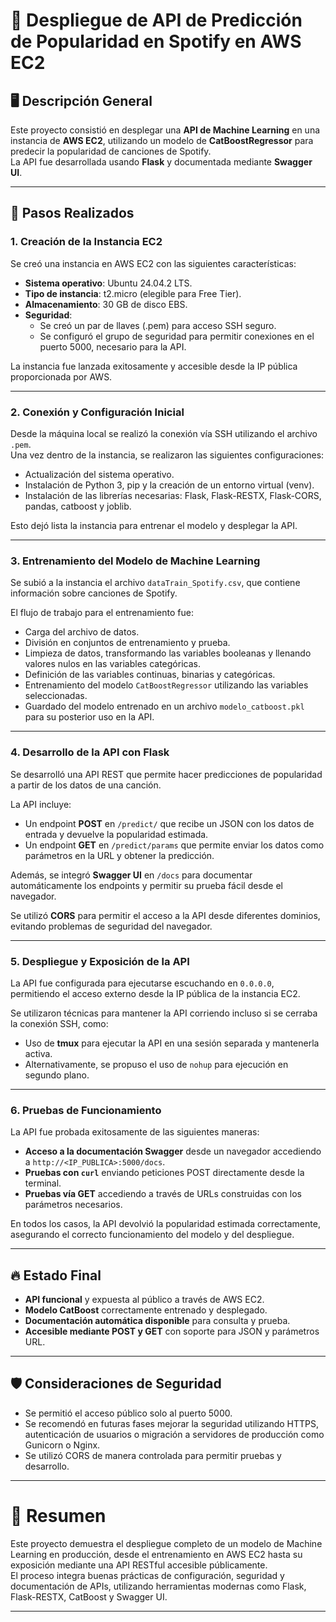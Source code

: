 # 🎵 Despliegue de API de Predicción de Popularidad en Spotify en AWS EC2

## 🖥️ Descripción General

Este proyecto consistió en desplegar una **API de Machine Learning** en una instancia de **AWS EC2**, utilizando un modelo de **CatBoostRegressor** para predecir la popularidad de canciones de Spotify.  
La API fue desarrollada usando **Flask** y documentada mediante **Swagger UI**.

---

## 🚀 Pasos Realizados

### 1. Creación de la Instancia EC2

Se creó una instancia en AWS EC2 con las siguientes características:

- **Sistema operativo**: Ubuntu 24.04.2 LTS.
- **Tipo de instancia**: t2.micro (elegible para Free Tier).
- **Almacenamiento**: 30 GB de disco EBS.
- **Seguridad**:
  - Se creó un par de llaves (.pem) para acceso SSH seguro.
  - Se configuró el grupo de seguridad para permitir conexiones en el puerto 5000, necesario para la API.

La instancia fue lanzada exitosamente y accesible desde la IP pública proporcionada por AWS.

---

### 2. Conexión y Configuración Inicial

Desde la máquina local se realizó la conexión vía SSH utilizando el archivo `.pem`.  
Una vez dentro de la instancia, se realizaron las siguientes configuraciones:

- Actualización del sistema operativo.
- Instalación de Python 3, pip y la creación de un entorno virtual (venv).
- Instalación de las librerías necesarias: Flask, Flask-RESTX, Flask-CORS, pandas, catboost y joblib.

Esto dejó lista la instancia para entrenar el modelo y desplegar la API.

---

### 3. Entrenamiento del Modelo de Machine Learning

Se subió a la instancia el archivo `dataTrain_Spotify.csv`, que contiene información sobre canciones de Spotify.

El flujo de trabajo para el entrenamiento fue:

- Carga del archivo de datos.
- División en conjuntos de entrenamiento y prueba.
- Limpieza de datos, transformando las variables booleanas y llenando valores nulos en las variables categóricas.
- Definición de las variables continuas, binarias y categóricas.
- Entrenamiento del modelo `CatBoostRegressor` utilizando las variables seleccionadas.
- Guardado del modelo entrenado en un archivo `modelo_catboost.pkl` para su posterior uso en la API.

---

### 4. Desarrollo de la API con Flask

Se desarrolló una API REST que permite hacer predicciones de popularidad a partir de los datos de una canción.

La API incluye:

- Un endpoint **POST** en `/predict/` que recibe un JSON con los datos de entrada y devuelve la popularidad estimada.
- Un endpoint **GET** en `/predict/params` que permite enviar los datos como parámetros en la URL y obtener la predicción.

Además, se integró **Swagger UI** en `/docs` para documentar automáticamente los endpoints y permitir su prueba fácil desde el navegador.

Se utilizó **CORS** para permitir el acceso a la API desde diferentes dominios, evitando problemas de seguridad del navegador.

---

### 5. Despliegue y Exposición de la API

La API fue configurada para ejecutarse escuchando en `0.0.0.0`, permitiendo el acceso externo desde la IP pública de la instancia EC2.

Se utilizaron técnicas para mantener la API corriendo incluso si se cerraba la conexión SSH, como:

- Uso de **tmux** para ejecutar la API en una sesión separada y mantenerla activa.
- Alternativamente, se propuso el uso de `nohup` para ejecución en segundo plano.

---

### 6. Pruebas de Funcionamiento

La API fue probada exitosamente de las siguientes maneras:

- **Acceso a la documentación Swagger** desde un navegador accediendo a `http://<IP_PUBLICA>:5000/docs`.
- **Pruebas con `curl`** enviando peticiones POST directamente desde la terminal.
- **Pruebas vía GET** accediendo a través de URLs construidas con los parámetros necesarios.

En todos los casos, la API devolvió la popularidad estimada correctamente, asegurando el correcto funcionamiento del modelo y del despliegue.

---

## 🔥 Estado Final

- **API funcional** y expuesta al público a través de AWS EC2.
- **Modelo CatBoost** correctamente entrenado y desplegado.
- **Documentación automática disponible** para consulta y prueba.
- **Accesible mediante POST y GET** con soporte para JSON y parámetros URL.

---

## 🛡️ Consideraciones de Seguridad

- Se permitió el acceso público solo al puerto 5000.
- Se recomendó en futuras fases mejorar la seguridad utilizando HTTPS, autenticación de usuarios o migración a servidores de producción como Gunicorn o Nginx.
- Se utilizó CORS de manera controlada para permitir pruebas y desarrollo.

---

# 🎯 Resumen

Este proyecto demuestra el despliegue completo de un modelo de Machine Learning en producción, desde el entrenamiento en AWS EC2 hasta su exposición mediante una API RESTful accesible públicamente.  
El proceso integra buenas prácticas de configuración, seguridad y documentación de APIs, utilizando herramientas modernas como Flask, Flask-RESTX, CatBoost y Swagger UI.

---
